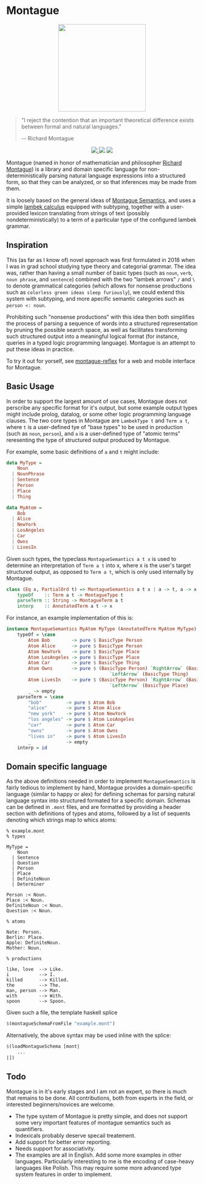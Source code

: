 # Montague

<p align="center">
  <img src="https://people.umass.edu/scable/LING797M-FA19/Montague.jpg" width=230/>
</p>

 > "I reject the contention that an important theoretical difference exists between formal and natural languages." 
 >       
 >    -- Richard Montague

<p align="center">
  <a href="https://www.haskell.org/">
    <img src="https://img.shields.io/badge/Language-Haskell-blue">
  </a>
  <img src="https://img.shields.io/badge/Hackage-TODO-red">
  <img src="https://img.shields.io/badge/License-MIT-blue">
</p>

Montague (named in honor of mathematician and philosopher [Richard Montague](https://en.wikipedia.org/wiki/Richard_Montague)) is a library and domain specific language for non-deterministically parsing natural language expressions into a structured form, so that they can be analyzed, or so that inferences may be made from them.

It is loosely based on the general ideas of [Montague Semantics](https://plato.stanford.edu/entries/montague-semantics/#ComMonSem), and uses a simple [lambek calculus](https://en.wikipedia.org/wiki/Categorial_grammar) equipped with subtyping, together with a user-provided lexicon translating from strings of text (possibly nondeterministically) to a term of a particular type of the configured lambek grammar.

Inspiration
-----------

This (as far as I know of) novel approach was first formulated in 2018 when I 
 was in grad school studying type theory and categorial grammar. 
 The idea was, rather than having a small number of basic types (such as 
 `noun`, `verb`, `noun phrase`, and `sentence`) combined with the two "lambek arrows"
 `/` and `\` to denote grammatical categories (which allows for nonsense productions
 such as `colorless green ideas sleep furiously`), we could extend this system with subtyping, and
 more apecific semantic categories such as `person <: noun`.
 
 Prohibiting such 
 "nonsense productions" with this idea then both simplifies the process of parsing a 
 sequence of words into a structured representation by pruning the possible 
 search space, as well as facilitates transforming such structured output 
 into a meaningful logical format (for instance, queries in a typed logic programming 
 language). Montague is an attempt to put these ideas in practice.
 
To try it out for yorself, see [montague-reflex](https://github.com/Sintrastes/montague-reflex) for a web and mobile interface for Montague.

Basic Usage
----------- 

In order to support the largest amount of use cases, Montague does not perscribe any specific format for it's output, but some example output types might include prolog, datalog, or some other logic programming language clauses. The two core types in Montague are `LambekType t` and `Term a t`, where `t` is a user-defined tye of "base types" 
to be used in production (such as `noun`, `person`), and `a` is a user-defined type 
of "atomic terms" reresenting the type of structured output produced by Montague.

For example, some basic definitions of `a` and `t` might include:

```haskell
data MyType =
    Noun
  | NounPhrase
  | Sentence
  | Person
  | Place
  | Thing

data MyAtom =
    Bob
  | Alice
  | NewYork
  | LosAngeles
  | Car
  | Owns
  | LivesIn
```

Given such types, the typeclass `MontagueSemantics a t x` is used
 to determine an interpretation of `Term a t` into
 x, where x is the user's target structured output, as opposed to 
 `Term a t`, which is only used internally by Montague.

```haskell
class (Eq x, PartialOrd t) => MontagueSemantics a t x | a -> t, a -> x where
    typeOf    :: Term a t -> MontagueType t
    parseTerm :: String -> MontagueTerm a t
    interp    :: AnnotatedTerm a t -> x
```

For instance, an example implementation of this is:

```haskell
instance MontagueSemantics MyAtom MyType (AnnotatedTerm MyAtom MyType) where
    typeOf = \case
        Atom Bob        -> pure $ BasicType Person
        Atom Alice      -> pure $ BasicType Person
        Atom NewYork    -> pure $ BasicType Place
        Atom LosAngeles -> pure $ BasicType Place
        Atom Car        -> pure $ BasicType Thing
        Atom Owns       -> pure $ (BasicType Person) `RightArrow` (BasicType Sentence) 
                                      `LeftArrow` (BasicType Thing)
        Atom LivesIn    -> pure $ (BasicType Person) `RightArrow` (BasicType Sentence) 
                                      `LeftArrow` (BasicType Place)
        _ -> empty
    parseTerm = \case
        "bob"         -> pure $ Atom Bob
        "alice"       -> pure $ Atom Alice
        "new york"    -> pure $ Atom NewYork
        "los angeles" -> pure $ Atom LosAngeles
        "car"         -> pure $ Atom Car
        "owns"        -> pure $ Atom Owns
        "lives in"    -> pure $ Atom LivesIn
        _             -> empty
    interp = id
```

Domain specific language
------------------------

As the above definitions needed in order to implement `MontagueSemantics` is fairly tedious to implement by hand, Montague provides a domain-specific language (similar to happy or alex) for defining schemas for parsing natural language syntax into structured formated for a specific domain. Schemas can be defined in `.mont` files, and are formatted by providing a header section with definitions of types and atoms, followed by a list of sequents denoting which strings map to whics atoms:

```
% example.mont
% types

MyType =
    Noun
  | Sentence
  | Question
  | Person
  | Place
  | DefiniteNoun
  | Determiner

Person :< Noun.
Place :< Noun.
DefiniteNoun :< Noun.
Question :< Noun.

% atoms

Nate: Person.
Berlin: Place.
Apple: DefiniteNoun.
Mother: Noun.

% productions

like, love  --> Like.
i           --> I.
killed      --> Killed.
the         --> The.
man, person --> Man. 
with        --> With.
spoon       --> Spoon.
```

Given such a file, the template haskell splice

```haskell
$(montagueSchemaFromFile "example.mont")
```

Alternatively, the above syntax may be used inline with the splice:

```haskell
$(loadMontagueSchema [mont|
    ...
|])
```

Todo
----

Montague is in it's early stages and I am not an expert, so there is much that 
remains to be done. All contributions, both from experts in the field, or interested 
beginners/novices are welcome.

  * The type system of Montague is pretty simple, and does not support 
   some very important features of montague semantics such as quantifiers.
  * Indexicals probably deserve specail treatement.
  * Add support for better error reporting.
  * Needs support for associativity.
  * The examples are all in English. Add some more examples in other languages. Particularly 
    interesting to me is the encoding of case-heavy languages like Polish. This may require some more advanced type system features in order to implement.

   
